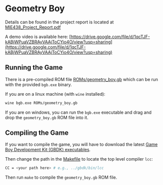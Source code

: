 # Geometry Boy

Details can be found in the project report is located at [MIE438_Project_Report.pdf](MIE438_Project_Report.pdf)

A demo video is available here: [https://drive.google.com/file/d/1qcTJF-kABjWPuaVZBRAyVAAjToCYio4O/view?usp=sharing](https://drive.google.com/file/d/1qcTJF-kABjWPuaVZBRAyVAAjToCYio4O/view?usp=sharing)

## Running the Game

There is a pre-compiled ROM file [ROMs/geometry_boy.gb](ROMs/geometry_boy.gb) which can be run with the provided `bgb.exe` binary.

If you are on a linux machine (with `wine` installed):
``` bash
wine bgb.exe ROMs/geometry_boy.gb
```

If you are on windows, you can run the `bgb.exe` executable and drag and drop the `geometry_boy.gb` ROM file into it.

## Compiling the Game

If you want to compile the game, you will have to download the latest [Game Boy Development Kit (GBDK) executables](https://github.com/gbdk-2020/gbdk-2020/releases).

Then change the path in the [Makefile](Makefile) to locate the top level compiler `lcc`:
``` bash
CC = <your path here> # e.g., ../gbdk/bin/lcc
```

Then run `make` to compile the `geometry_boy.gb` ROM file.




